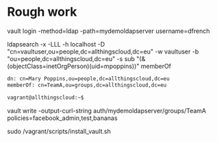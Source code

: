 # Rough work

vault login -method=ldap -path=mydemoldapserver username=dfrench

ldapsearch -x -LLL -h localhost -D "cn=vaultuser,ou=people,dc=allthingscloud,dc=eu" -w vaultuser -b "ou=people,dc=allthingscloud,dc=eu" -s sub "(&(objectClass=inetOrgPerson)(uid=mpoppins))" memberOf

``` bash
dn: cn=Mary Poppins,ou=people,dc=allthingscloud,dc=eu
memberOf: cn=TeamA,ou=groups,dc=allthingscloud,dc=eu

vagrant@allthingscloud:~$
```

vault write -output-curl-string auth/mydemoldapserver/groups/TeamA policies=facebook_admin,test,bananas


sudo /vagrant/scripts/install_vault.sh



